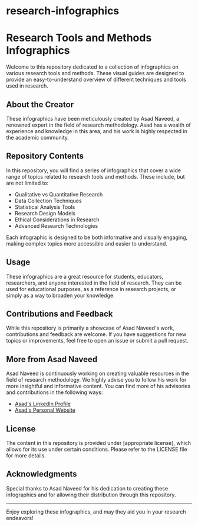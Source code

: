 
# research-infographics
# Research Tools and Methods Infographics

Welcome to this repository dedicated to a collection of infographics on various research tools and methods. 
These visual guides are designed to provide an easy-to-understand overview of different techniques and tools used in research.

## About the Creator

These infographics have been meticulously created by Asad Naveed, a renowned expert in the field of research methodology. 
Asad has a wealth of experience and knowledge in this area, and his work is highly respected in the academic community.

## Repository Contents

In this repository, you will find a series of infographics that cover a wide range of topics related to research tools and methods. These include, but are not limited to:

- Qualitative vs Quantitative Research
- Data Collection Techniques
- Statistical Analysis Tools
- Research Design Models
- Ethical Considerations in Research
- Advanced Research Technologies

Each infographic is designed to be both informative and visually engaging, making complex topics more accessible and easier to understand.

## Usage

These infographics are a great resource for students, educators, researchers, and anyone interested in the field of research. 
They can be used for educational purposes, as a reference in research projects, or simply as a way to broaden your knowledge.

## Contributions and Feedback

While this repository is primarily a showcase of Asad Naveed's work, contributions and feedback are welcome. 
If you have suggestions for new topics or improvements, feel free to open an issue or submit a pull request.

## More from Asad Naveed

Asad Naveed is continuously working on creating valuable resources in the field of research methodology. 
We highly advise you to follow his work for more insightful and informative content. You can find more of his advisories and contributions in the following ways:

- [Asad's LinkedIn Profile](https://linkedin.com/in/drasadnaveed)
- [Asad's Personal Website](https://asadnaveed.substack.com)

## License

The content in this repository is provided under [appropriate license], which allows for its use under certain conditions. 
Please refer to the LICENSE file for more details.

## Acknowledgments

Special thanks to Asad Naveed for his dedication to creating these infographics and for allowing their distribution through this repository.

---

Enjoy exploring these infographics, and may they aid you in your research endeavors!

